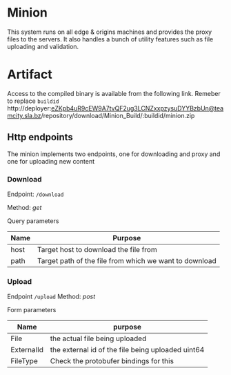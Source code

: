 Minion
=======

This system runs on all edge & origins machines and provides the proxy files to the servers.
It also handles a bunch of utility features such as file uploading and validation.

# Artifact

Access to the compiled binary is available from the following link. Remeber to replace `buildid`
http://deployer:eZKpb4uR9cEW9A7tvQF2ug3LCNZxxpzysuDYYBzbUn@teamcity.sla.bz/repository/download/Minion_Build/:buildid/minion.zip


## Http endpoints

The minion implements two endpoints, one for downloading and proxy and one for uploading new content

### Download

Endpoint: `/download`

Method: *get*

Query parameters

| Name | Purpose |
| ---- | ------- |
| host | Target host to download the file from |
| path | Target path of the file from which we want to download  |

### Upload

Endpoint `/upload`
Method: *post*

Form parameters

| Name | purpose |
| ---- | ------- |
| File | the actual file being uploaded |
| ExternalId | the external id of the file being uploaded uint64 |
| FileType | Check the protobufer bindings for this |
